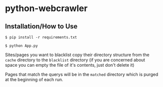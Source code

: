 # python-webcrawler

## Installation/How to Use
`$ pip install -r requirements.txt`

`$ python App.py`

Sites/pages you want to blacklist copy their directory structure from the `cache` directory to the `blacklist` directory (if you are concerned about space you can empty the file of it's contents, just don't delete it)

Pages that match the querys will be in the `matched` directory which is purged at the beginning of each run.
